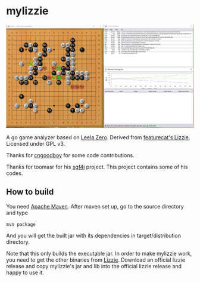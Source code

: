 # mylizzie
![screenshot](/doc/mylizzie_screen.png)

A go game analyzer based on [Leela Zero](https://github.com/gcp/leela-zero). Derived from [featurecat's Lizzie](https://github.com/featurecat/lizzie). Licensed under GPL v3. 

Thanks for [cngoodboy](https://github.com/cngoodboy/lizzie) for some code contributions. 

Thanks for toomasr for his [sgf4j](https://github.com/toomasr/sgf4j) project. This project contains some of his codes.

## How to build
You need [Apache Maven](http://maven.apache.org/). After maven set up, go to the source directory and type
```
mvn package
```
And you will get the built jar with its dependencies in target/distribution directory.

Note that this only builds the executable jar. In order to make mylizzie work, you need to get the other binaries from [Lizzie](https://github.com/featurecat/lizzie).
Download an official lizzie release and copy mylizzie's jar and lib into the official lizzie release and happy to use it.
